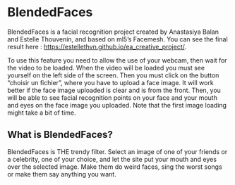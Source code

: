 # BlendedFaces
BlendedFaces is a facial recognition project created by Anastasiya Balan and Estelle Thouvenin, and based on ml5’s Facemesh.
You can see the final result here : https://estellethvn.github.io/ea_creative_project/.  

To use this feature you need to allow the use of your webcam, then wait for the video to be loaded. When the video will be loaded you must see yourself on the left side of the screen. Then you must click on the button “choisir un fichier”, where you have to upload a face image. It will work better if the face image uploaded is clear and is from the front. Then, you will be able to see facial recognition points on your face and your mouth and eyes on the face image you uploaded. Note that the first image loading might take a bit of time.

## What is BlendedFaces?
BlendedFaces is THE trendy filter. Select an image of one of your friends or a celebrity, one of your choice, and let the site put your mouth and eyes over the selected image. Make them do weird faces, sing the worst songs or make them say anything you want.
